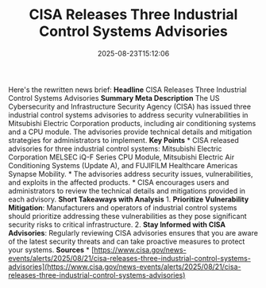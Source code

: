 ﻿---
title: "CISA Releases Three Industrial Control Systems Advisories"
date: "2025-08-23T15:12:06"
category: "Markets"
summary: ""
slug: "cisa releases three industrial control systems advisories"
source_urls:
  - "https://www.cisa.gov/news-events/alerts/2025/08/21/cisa-releases-three-industrial-control-systems-advisories"
seo:
  title: "CISA Releases Three Industrial Control Systems Advisories | Hash n Hedge"
  description: ""
  keywords: ["news", "markets", "brief"]
---
Here's the rewritten news brief:  **Headline** CISA Releases Three Industrial Control Systems Advisories  **Summary Meta Description** The US Cybersecurity and Infrastructure Security Agency (CISA) has issued three industrial control systems advisories to address security vulnerabilities in Mitsubishi Electric Corporation products, including air conditioning systems and a CPU module. The advisories provide technical details and mitigation strategies for administrators to implement.  **Key Points**  * CISA released advisories for three industrial control systems: Mitsubishi Electric Corporation MELSEC iQ-F Series CPU Module, Mitsubishi Electric Air Conditioning Systems (Update A), and FUJIFILM Healthcare Americas Synapse Mobility. * The advisories address security issues, vulnerabilities, and exploits in the affected products. * CISA encourages users and administrators to review the technical details and mitigations provided in each advisory.  **Short Takeaways with Analysis**  1. **Prioritize Vulnerability Mitigation**: Manufacturers and operators of industrial control systems should prioritize addressing these vulnerabilities as they pose significant security risks to critical infrastructure. 2. **Stay Informed with CISA Advisories**: Regularly reviewing CISA advisories ensures that you are aware of the latest security threats and can take proactive measures to protect your systems.  **Sources**  * [https://www.cisa.gov/news-events/alerts/2025/08/21/cisa-releases-three-industrial-control-systems-advisories](https://www.cisa.gov/news-events/alerts/2025/08/21/cisa-releases-three-industrial-control-systems-advisories) 
